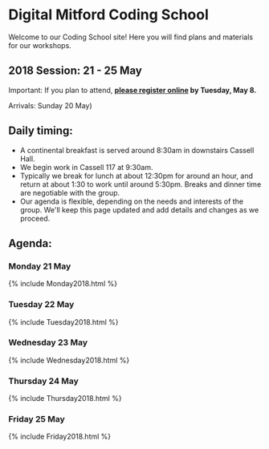 # Digital Mitford Coding School

Welcome to our Coding School site! Here you will find plans and materials for our workshops.

## 2018 Session: 21 - 25 May 
Important: If you plan to attend, **[please register online](https://digitalmitford.wordpress.com/2018/02/22/coding-school-may-21-25-2018-cfp/) by Tuesday, May 8.**

Arrivals: Sunday 20 May)

## Daily timing: 
* A continental breakfast is served around 8:30am in downstairs Cassell Hall.
* We begin work in Cassell 117 at 9:30am. 
* Typically we break for lunch at about 12:30pm for around an hour, and return at about 1:30 to work until around 5:30pm. Breaks and dinner time are negotiable with the group.
* Our agenda is flexible, depending on the needs and interests of the group. We'll keep this page updated and add details and changes as we proceed. 


## Agenda:

### Monday 21 May

{% include Monday2018.html %}

   
### Tuesday 22 May

{% include Tuesday2018.html %}

### Wednesday 23 May

{% include Wednesday2018.html %}

### Thursday 24 May

{% include Thursday2018.html %}

### Friday 25 May

{% include Friday2018.html %}
